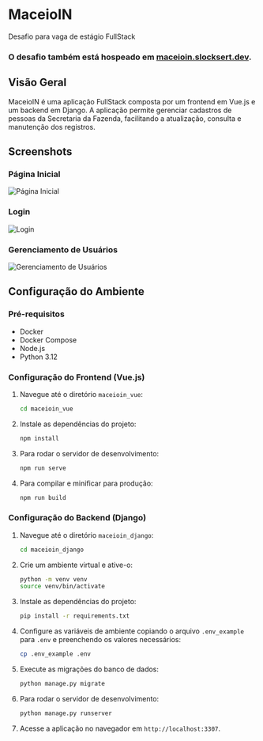 # MaceioIN

Desafio para vaga de estágio FullStack

### O desafio também está hospeado em [maceioin.slocksert.dev](https://maceioin.slocksert.dev).

## Visão Geral

MaceioIN é uma aplicação FullStack composta por um frontend em Vue.js e um backend em Django. A aplicação permite gerenciar cadastros de pessoas da Secretaria da Fazenda, facilitando a atualização, consulta e manutenção dos registros.


## Screenshots

### Página Inicial
![Página Inicial](https://minio.slocksert.dev/images/landingpage.png)

### Login
![Login](https://minio.slocksert.dev/images/login.png)

### Gerenciamento de Usuários
![Gerenciamento de Usuários](https://minio.slocksert.dev/images/cadastro.png)

## Configuração do Ambiente

### Pré-requisitos

- Docker
- Docker Compose
- Node.js
- Python 3.12

### Configuração do Frontend (Vue.js)

1. Navegue até o diretório `maceioin_vue`:
    ```sh
    cd maceioin_vue
    ```

2. Instale as dependências do projeto:
    ```sh
    npm install
    ```

3. Para rodar o servidor de desenvolvimento:
    ```sh
    npm run serve
    ```

4. Para compilar e minificar para produção:
    ```sh
    npm run build
    ```

### Configuração do Backend (Django)

1. Navegue até o diretório `maceioin_django`:
    ```sh
    cd maceioin_django
    ```

2. Crie um ambiente virtual e ative-o:
    ```sh
    python -m venv venv
    source venv/bin/activate
    ```

3. Instale as dependências do projeto:
    ```sh
    pip install -r requirements.txt
    ```

4. Configure as variáveis de ambiente copiando o arquivo `.env_example` para `.env` e preenchendo os valores necessários:
    ```sh
    cp .env_example .env
    ```

5. Execute as migrações do banco de dados:
    ```sh
    python manage.py migrate
    ```

6. Para rodar o servidor de desenvolvimento:
    ```sh
    python manage.py runserver
    ```

7. Acesse a aplicação no navegador em `http://localhost:3307`.